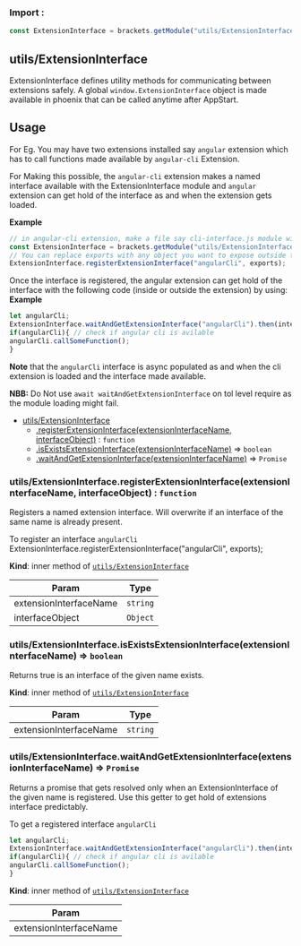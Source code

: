 ### Import :
```js
const ExtensionInterface = brackets.getModule("utils/ExtensionInterface")
```

<a name="module_utils/ExtensionInterface"></a>

## utils/ExtensionInterface
ExtensionInterface defines utility methods for communicating between extensions safely.A global `window.ExtensionInterface` object is made available in phoenix that can be called anytime after AppStart.## UsageFor Eg. You may have two extensions installed say `angular` extension which has to call functions made available by`angular-cli` Extension.For Making this possible, the `angular-cli` extension makes a named interface available with the ExtensionInterfacemodule and `angular` extension can get hold of the interface as and when the extension gets loaded.

**Example**  
```js// in angular-cli extension, make a file say cli-interface.js module within the extension, do the following:const ExtensionInterface = brackets.getModule("utils/ExtensionInterface"),// You can replace exports with any object you want to expose outside the extension really.ExtensionInterface.registerExtensionInterface("angularCli", exports);```Once the interface is registered, the angular extension can get hold of the interface with the following code(inside or outside the extension) by using:
**Example**  
```jslet angularCli;ExtensionInterface.waitAndGetExtensionInterface("angularCli").then(interfaceObj=> angularCli = interfaceObj);if(angularCli){ // check if angular cli is avilableangularCli.callSomeFunction();}```**Note** that the `angularCli` interface is async populated as and when the cli extension is loaded and theinterface made available.**NBB:** Do Not use `await waitAndGetExtensionInterface` on tol level require as the module loading might fail.

* [utils/ExtensionInterface](#module_utils/ExtensionInterface)
    * [.registerExtensionInterface(extensionInterfaceName, interfaceObject)](#module_utils/ExtensionInterface..registerExtensionInterface) : <code>function</code>
    * [.isExistsExtensionInterface(extensionInterfaceName)](#module_utils/ExtensionInterface..isExistsExtensionInterface) ⇒ <code>boolean</code>
    * [.waitAndGetExtensionInterface(extensionInterfaceName)](#module_utils/ExtensionInterface..waitAndGetExtensionInterface) ⇒ <code>Promise</code>

<a name="module_utils/ExtensionInterface..registerExtensionInterface"></a>

### utils/ExtensionInterface.registerExtensionInterface(extensionInterfaceName, interfaceObject) : <code>function</code>
Registers a named extension interface. Will overwrite if an interface of the same name is already present.To register an interface `angularCli`ExtensionInterface.registerExtensionInterface("angularCli", exports);

**Kind**: inner method of [<code>utils/ExtensionInterface</code>](#module_utils/ExtensionInterface)  

| Param | Type |
| --- | --- |
| extensionInterfaceName | <code>string</code> | 
| interfaceObject | <code>Object</code> | 

<a name="module_utils/ExtensionInterface..isExistsExtensionInterface"></a>

### utils/ExtensionInterface.isExistsExtensionInterface(extensionInterfaceName) ⇒ <code>boolean</code>
Returns true is an interface of the given name exists.

**Kind**: inner method of [<code>utils/ExtensionInterface</code>](#module_utils/ExtensionInterface)  

| Param | Type |
| --- | --- |
| extensionInterfaceName | <code>string</code> | 

<a name="module_utils/ExtensionInterface..waitAndGetExtensionInterface"></a>

### utils/ExtensionInterface.waitAndGetExtensionInterface(extensionInterfaceName) ⇒ <code>Promise</code>
Returns a promise that gets resolved only when an ExtensionInterface of the given name is registered. Use thisgetter to get hold of extensions interface predictably.To get a registered interface `angularCli````jslet angularCli;ExtensionInterface.waitAndGetExtensionInterface("angularCli").then(interfaceObj=> angularCli = interfaceObj);if(angularCli){ // check if angular cli is avilableangularCli.callSomeFunction();}```

**Kind**: inner method of [<code>utils/ExtensionInterface</code>](#module_utils/ExtensionInterface)  

| Param |
| --- |
| extensionInterfaceName | 

